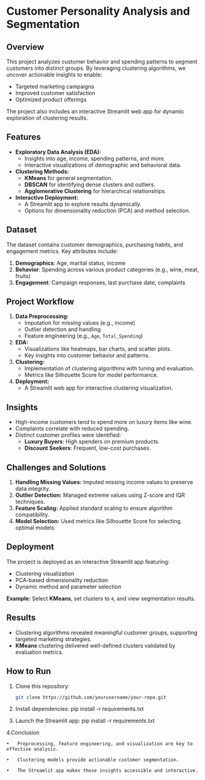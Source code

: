 # Customer Personality Analysis and Segmentation

## Overview
This project analyzes customer behavior and spending patterns to segment customers into distinct groups. By leveraging clustering algorithms, we uncover actionable insights to enable:
- Targeted marketing campaigns
- Improved customer satisfaction
- Optimized product offerings

The project also includes an interactive Streamlit web app for dynamic exploration of clustering results.

## Features
- **Exploratory Data Analysis (EDA):**
  - Insights into age, income, spending patterns, and more.
  - Interactive visualizations of demographic and behavioral data.
- **Clustering Methods:**
  - **KMeans** for general segmentation.
  - **DBSCAN** for identifying dense clusters and outliers.
  - **Agglomerative Clustering** for hierarchical relationships.
- **Interactive Deployment:**
  - A Streamlit app to explore results dynamically.
  - Options for dimensionality reduction (PCA) and method selection.

## Dataset
The dataset contains customer demographics, purchasing habits, and engagement metrics. Key attributes include:
1. **Demographics**: Age, marital status, income
2. **Behavior**: Spending across various product categories (e.g., wine, meat, fruits)
3. **Engagement**: Campaign responses, last purchase date, complaints

## Project Workflow
1. **Data Preprocessing:**
   - Imputation for missing values (e.g., income)
   - Outlier detection and handling
   - Feature engineering (e.g., `Age`, `Total_Spending`)
2. **EDA:**
   - Visualizations like heatmaps, bar charts, and scatter plots.
   - Key insights into customer behavior and patterns.
3. **Clustering:**
   - Implementation of clustering algorithms with tuning and evaluation.
   - Metrics like Silhouette Score for model performance.
4. **Deployment:**
   - A Streamlit web app for interactive clustering visualization.

## Insights
- High-income customers tend to spend more on luxury items like wine.
- Complaints correlate with reduced spending.
- Distinct customer profiles were identified:
  - **Luxury Buyers**: High spenders on premium products.
  - **Discount Seekers**: Frequent, low-cost purchases.

## Challenges and Solutions
1. **Handling Missing Values:** Imputed missing income values to preserve data integrity.
2. **Outlier Detection:** Managed extreme values using Z-score and IQR techniques.
3. **Feature Scaling:** Applied standard scaling to ensure algorithm compatibility.
4. **Model Selection:** Used metrics like Silhouette Score for selecting optimal models.

## Deployment
The project is deployed as an interactive Streamlit app featuring:
- Clustering visualization
- PCA-based dimensionality reduction
- Dynamic method and parameter selection

**Example:** Select **KMeans**, set clusters to `4`, and view segmentation results.

## Results
- Clustering algorithms revealed meaningful customer groups, supporting targeted marketing strategies.
- **KMeans** clustering delivered well-defined clusters validated by evaluation metrics.

## How to Run
1. Clone this repository:
   ```bash
   git clone https://github.com/yourusername/your-repo.git

2.	Install dependencies:
    pip install -r requirements.txt

3.	Launch the Streamlit app:
    pip install -r requirements.txt

4.Conclusion

	•	Preprocessing, feature engineering, and visualization are key to effective analysis.
 
	•	Clustering models provide actionable customer segmentation.
 
	•	The Streamlit app makes these insights accessible and interactive.
